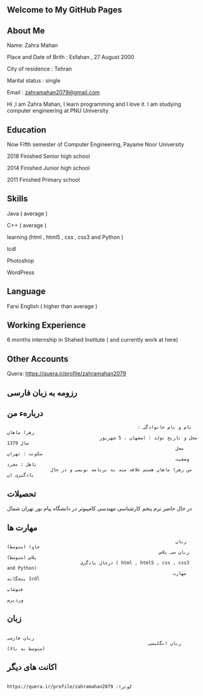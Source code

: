 ## Welcome to  My GitHub Pages
## About Me

Name: Zahra Mahan

Place and Date of Brith : Esfahan , 27 August 2000

City of residence : Tehran

Marital status : single

Email : zahramahan2079@gmail.com

Hi ,I am Zahra Mahan, I learn programming and I love it. I am studying computer engineering at PNU University

## Education

Now           Fifth semester of Computer Engineering, Payame Noor University

2018          Finished Senior high school 

2014          Finished Junior high school

2011          Finished Primary school

## Skills

Java ( average )

C++  ( average ) 

learning (html , html5 , css , css3 and Python )

Icdl

Photoshop

WordPress

## Language
Farsi
English ( higher than average )

## Working Experience

6 months internship in Shahed Institute ( and currently work at here)

## Other Accounts

Quera: https://quera.ir/profile/zahramahan2079

## رزومه به زبان فارسی      
## دربارهء من
                                                    نام و نام خانوادگی : زهرا ماهان 
                                      محل و تاریخ تولد : اصفهان ، 5 شهریور سال 1379
                                                                  محل سکونت : تهران 
                                                                  وضعیت تاهل : مجرد 
                    من زهرا ماهان هستم علاقه مند به برنامه نویسی و در حال یادگیری ان                                                         
## تحصیلات
 
   در حال حاضر     ترم پنجم کارشناسی مهندسی کامپیوتر در دانشگاه پیام نور تهران شمال 
 
 ## مهارت ها
 
                                                                  زبان جاوا (متوسط) 
                                                            زبان سی پلاس پلاس (متوسط) 
                               درحال یادگری ( html , html5 , css , css3 and Python)      
                                                                 مهارت پنجگانه Icdl
                                                                             فتوشاپ  
                                                                             وردپرس 
 
 ## زبان 
                                                                         زبان فارسی 
                                                        زبان انگلیسی (متوسط به بالا)
 
 ## اکانت های دیگر 
                                     https://quera.ir/profile/zahramahan2079 :کوئرا 
 

	
